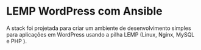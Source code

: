 # LEMP WordPress com Ansible
 
A stack foi projetada para criar um ambiente de desenvolvimento simples para aplicações em WordPress usando a pilha LEMP (Linux, Nginx, MySQL e PHP ).


